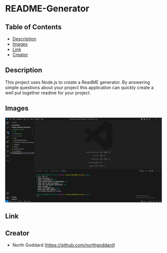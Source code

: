 # README-Generator

## Table of Contents 

- [Description](#description)
- [Images](#images)
- [Link](#link)
- [Creator](#creator)

## Description

This project uses Node.js to create a ReadME generator. By answering simple questions about your project this application can quickly create a well put together readme for your project.

## Images
<img width="720" alt="Screenshot" src="assets/Screenshot.png">

## Link

## Creator

- North Goddard (https://github.com/northgoddard)